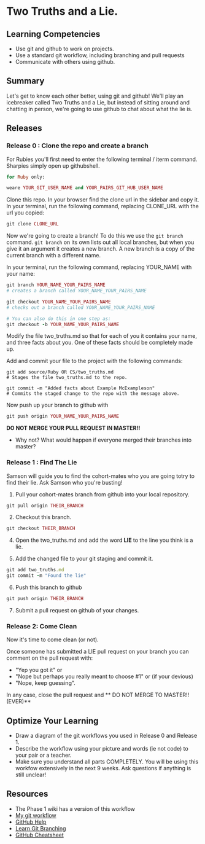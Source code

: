 # Two Truths and a Lie.

## Learning Competencies

* Use git and github to work on projects.
* Use a standard git workflow, including branching and pull requests
* Communicate with others using github.

## Summary

Let's get to know each other better, using git and github! We'll play an icebreaker called Two Truths and a Lie, but instead of sitting around and chatting in person, we're going to use github to chat about what the lie is.

## Releases

### Release 0 : Clone the repo and create a branch

For Rubies you'll first need to enter the following terminal / iterm command. Sharpies simply open up githubshell. 

```ruby
for Ruby only:

weare YOUR_GIT_USER_NAME and YOUR_PAIRS_GIT_HUB_USER_NAME
```

Clone this repo. In your browser find the clone url in the sidebar and copy it. In your terminal, run the following command, replacing CLONE_URL with the url you copied:

```ruby
git clone CLONE_URL
```

Now we're going to create a branch! To do this we use the `git branch` command. `git branch` on its own lists out all local branches, but when you give it an argument it creates a new branch. A new branch is a copy of the current branch with a different name.

In your terminal, run the following command, replacing YOUR_NAME with your name:

```ruby
git branch YOUR_NAME_YOUR_PAIRS_NAME 
# creates a branch called YOUR_NAME_YOUR_PAIRS_NAME 

git checkout YOUR_NAME_YOUR_PAIRS_NAME 
# checks out a branch called YOUR_NAME_YOUR_PAIRS_NAME 

# You can also do this in one step as:
git checkout -b YOUR_NAME_YOUR_PAIRS_NAME 
```

Modify the file two_truths.md so that for each of you it contains your name, and three facts about you. One of these facts should be completely made up.

Add and commit your file to the project with the following commands:

``` shell
git add source/Ruby OR CS/two_truths.md
# Stages the file two_truths.md to the repo.

git commit -m "Added facts about Example McExampleson"
# Commits the staged change to the repo with the message above.

```

Now push up your branch to github with

``` ruby
git push origin YOUR_NAME_YOUR_PAIRS_NAME 
```

**DO NOT MERGE YOUR PULL REQUEST IN MASTER!!**

* Why not? What would happen if everyone merged their branches into master?

### Release 1 : Find The Lie
Samson will guide you to find the cohort-mates who you are going totry to find their lie. Ask Samson who you're busting!

1. Pull your cohort-mates branch from github into your local repository.

```ruby
git pull origin THEIR_BRANCH
```

2. Checkout this branch.

```ruby 
git checkout THEIR_BRANCH
```

4. Open the two_truths.md and add the word **LIE** to the line you think is a lie.

5. Add the changed file to your git staging and commit it.

```ruby
git add two_truths.md
git commit -m "Found the lie"
```

6. Push this branch to github

```ruby
git push origin THEIR_BRANCH
```

7. Submit a pull request on github of your changes.

### Release 2: Come Clean

Now it's time to come clean (or not).

Once someone has submitted a LIE pull request on your branch you can comment on the pull request with:

* "Yep you got it" or
* "Nope but perhaps you really meant to choose #1" or (if your devious)
* "Nope, keep guessing".

In any case, close the pull request and
** DO NOT MERGE TO MASTER!! (EVER)**

## Optimize Your Learning

* Draw a diagram of the git workflows you used in Release 0 and Release 1.
* Describe the workflow using your picture and words (ie not code) to your pair or a teacher.
* Make sure you understand all parts COMPLETELY.  You will be using this workfow extensively in the next 9 weeks. Ask questions if anything is still unclear!

## Resources

- The Phase 1 wiki has a version of this workflow
- [My git workflow](workflow.md)
- [GitHub Help](https://help.github.com/)
- [Learn Git Branching](http://pcottle.github.io/learnGitBranching/)
- [GitHub Cheatsheet](http://byte.kde.org/~zrusin/git/git-cheat-sheet-medium.png)
